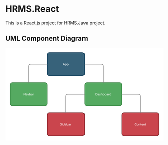 # HRMS.React

This is a React.js project for HRMS.Java project.

## UML Component Diagram

![](components.jpg)
